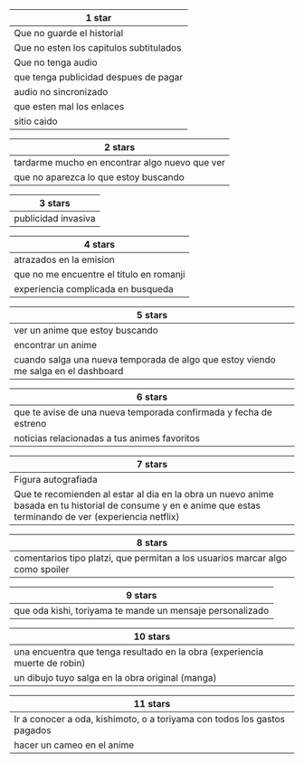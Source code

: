 | 1 star                                  |
|-----------------------------------------|
| Que no guarde el historial              |
| Que no esten los capitulos subtitulados |
| Que no tenga audio                      |
| que tenga publicidad despues de pagar   |
| audio no sincronizado                   |
| que esten mal los enlaces               |
| sitio caido                             |


| 2 stars                                        |
|------------------------------------------------|
| tardarme mucho en encontrar algo nuevo que ver |
| que no aparezca lo que estoy buscando          |


| 3 stars             |
|---------------------|
| publicidad invasiva |


| 4 stars                                  |
|------------------------------------------|
| atrazados en la emision                  |
| que no me encuentre el titulo en romanji |
| experiencia complicada en busqueda       |


| 5 stars                                                                            |
|------------------------------------------------------------------------------------|
| ver un anime que estoy buscando                                                    |
| encontrar un anime                                                                 |
| cuando salga una nueva temporada de algo que estoy viendo me salga en el dashboard |


| 6 stars                                                           |
|-------------------------------------------------------------------|
| que te avise de una nueva temporada confirmada y fecha de estreno |
| noticias relacionadas a tus animes favoritos                      |



| 7 stars                                                                                                                                                       |
|---------------------------------------------------------------------------------------------------------------------------------------------------------------|
| Figura autografiada                                                                                                                                           |
| Que te recomienden al estar al dia en la obra un nuevo anime basada en tu historial de consume y en e anime que estas terminando de ver (experiencia netflix) |


| 8 stars                                                                       |
|-------------------------------------------------------------------------------|
| comentarios tipo platzi, que permitan a los usuarios marcar algo como spoiler |


| 9 stars                                                   |
|-----------------------------------------------------------|
| que oda kishi, toriyama te mande un mensaje personalizado |


| 10 stars                                                                   |
|----------------------------------------------------------------------------|
| una encuentra que tenga resultado en la obra (experiencia muerte de robin) |
| un dibujo tuyo salga en la obra original (manga)                           |



| 11 stars                                                                 |
|--------------------------------------------------------------------------|
| Ir a conocer a oda, kishimoto, o a toriyama con todos los gastos pagados |
| hacer un cameo en el anime                                               |
